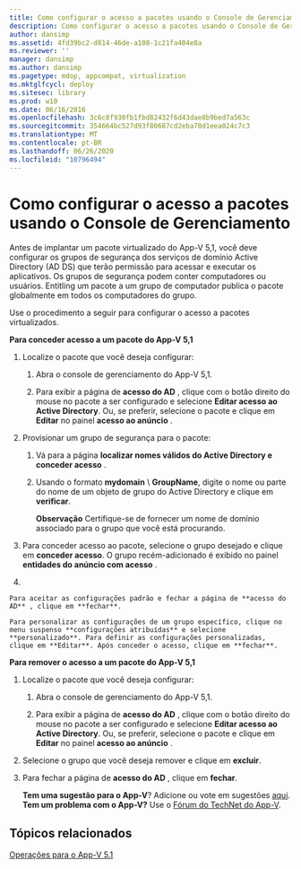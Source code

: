 ```yaml
---
title: Como configurar o acesso a pacotes usando o Console de Gerenciamento
description: Como configurar o acesso a pacotes usando o Console de Gerenciamento
author: dansimp
ms.assetid: 4fd39bc2-d814-46de-a108-1c21fa404e8a
ms.reviewer: ''
manager: dansimp
ms.author: dansimp
ms.pagetype: mdop, appcompat, virtualization
ms.mktglfcycl: deploy
ms.sitesec: library
ms.prod: w10
ms.date: 06/16/2016
ms.openlocfilehash: 3c6c8f930fb1fbd82432f6d43dae8b9bed7a563c
ms.sourcegitcommit: 354664bc527d93f80687cd2eba70d1eea024c7c3
ms.translationtype: MT
ms.contentlocale: pt-BR
ms.lasthandoff: 06/26/2020
ms.locfileid: "10796494"
---
```

# Como configurar o acesso a pacotes usando o Console de Gerenciamento


Antes de implantar um pacote virtualizado do App-V 5,1, você deve configurar os grupos de segurança dos serviços de domínio Active Directory (AD DS) que terão permissão para acessar e executar os aplicativos. Os grupos de segurança podem conter computadores ou usuários. Entitling um pacote a um grupo de computador publica o pacote globalmente em todos os computadores do grupo.

Use o procedimento a seguir para configurar o acesso a pacotes virtualizados.

**Para conceder acesso a um pacote do App-V 5,1**

1.  Localize o pacote que você deseja configurar:

    1.  Abra o console de gerenciamento do App-V 5,1.

    2.  Para exibir a página de **acesso do AD** , clique com o botão direito do mouse no pacote a ser configurado e selecione **Editar acesso ao Active Directory**. Ou, se preferir, selecione o pacote e clique em **Editar** no painel **acesso ao anúncio** .

2.  Provisionar um grupo de segurança para o pacote:

    1.  Vá para a página **localizar nomes válidos do Active Directory e conceder acesso** .

    2.  Usando o formato **mydomain**  \\  **GroupName**, digite o nome ou parte do nome de um objeto de grupo do Active Directory e clique em **verificar**.

        **Observação**  Certifique-se de fornecer um nome de domínio associado para o grupo que você está procurando.

         

3.  Para conceder acesso ao pacote, selecione o grupo desejado e clique em **conceder acesso**. O grupo recém-adicionado é exibido no painel **entidades do anúncio com acesso** .

4.  

    Para aceitar as configurações padrão e fechar a página de **acesso do AD** , clique em **fechar**.

    Para personalizar as configurações de um grupo específico, clique no menu suspenso **configurações atribuídas** e selecione **personalizado**. Para definir as configurações personalizadas, clique em **Editar**. Após conceder o acesso, clique em **fechar**.

**Para remover o acesso a um pacote do App-V 5,1**

1.  Localize o pacote que você deseja configurar:

    1.  Abra o console de gerenciamento do App-V 5,1.

    2.  Para exibir a página de **acesso do AD** , clique com o botão direito do mouse no pacote a ser configurado e selecione **Editar acesso ao Active Directory**. Ou, se preferir, selecione o pacote e clique em **Editar** no painel **acesso ao anúncio** .

2.  Selecione o grupo que você deseja remover e clique em **excluir**.

3.  Para fechar a página de **acesso do AD** , clique em **fechar**.

    **Tem uma sugestão para o App-V**? Adicione ou vote em sugestões [aqui](http://appv.uservoice.com/forums/280448-microsoft-application-virtualization). **Tem um problema com o App-V?** Use o [Fórum do TechNet do App-V](https://social.technet.microsoft.com/Forums/home?forum=mdopappv).

## Tópicos relacionados


[Operações para o App-V 5.1](operations-for-app-v-51.md)

 

 





